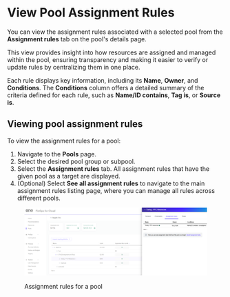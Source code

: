 # View Pool Assignment Rules

You can view the assignment rules associated with a selected pool from the **Assignment rules** tab on the pool's details page.&#x20;

This view provides insight into how resources are assigned and managed within the pool, ensuring transparency and making it easier to verify or update rules by centralizing them in one place.

Each rule displays key information, including its **Name**, **Owner**, and **Conditions**. The **Conditions** column offers a detailed summary of the criteria defined for each rule, such as **Name/ID contains**, **Tag is**, or **Source is**.

## Viewing pool assignment rules

To view the assignment rules for a pool:

1. Navigate to the **Pools** page.&#x20;
2. Select the desired pool group or subpool.
3. Select the **Assignment rules** tab. All assignment rules that have the given pool as a target are displayed.
4. (Optional) Select **See all assignment rules** to navigate to the main assignment rules listing page, where you can manage all rules across different pools.

<figure><img src="../../.gitbook/assets/pool_related_assignment_rules.png" alt=""><figcaption><p>Assignment rules for a pool</p></figcaption></figure>
